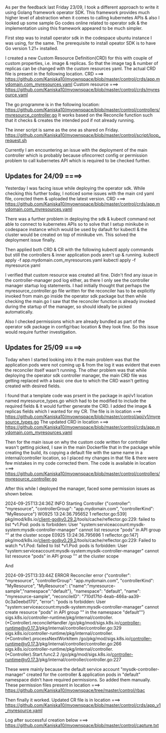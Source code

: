 As per the feedback last Friday 23/09, I took a different approach to write it using Golang framework operator SDK. This framework provides much
higher level of abstraction when it comes to calling kubernetes APIs & also I looked up some sample Go codes online related to operator sdk & the implementation using this
framework appeared to be much simpler. 

First step was to install operator sdk in the codespace ubuntu instance I was using, for the same. The prerequisite 
to install opeator SDK is to have Go version 1.21+ installed. 

I created a new Custom Resource Definition(CRD) for this with couple of custom properties, i.e. image & replicas. So that the image tag & number
of replicas can be changed with the custom resources yaml. The actual CRD file is present in the following location.
CRD ===> https://github.com/Kaniska10/myownspace/blob/master/control/crds/app.mydomain.com_myresources.yaml 
Custom resource ===> https://github.com/Kaniska10/myownspace/blob/master/control/crds/myresource.yaml

The go programme is in the following location:
https://github.com/Kaniska10/myownspace/blob/master/control/controllers/myresource_controller.go
It works based on the Reconcile function such that it checks & creates the intended pod if not already running.

The inner script is same as the one as shared on Friday.
https://github.com/Kaniska10/myownspace/blob/master/control/script/loop_request.sh 

Currently I am encountering an issue with the deployment of the main controller which is probably because ofincorrect config or permission problem to call kubernetes API which is required to be checked further. 

Updates for 24/09 ====>
--------------------------
Yesterday I was facing issue while deploying the operator sdk. While checking this further today, I noticed some issues with the main crd yaml file, corected them & uploaded the latest version.
CRD ===> https://github.com/Kaniska10/myownspace/blob/master/control/crds/app.mydomain.com_myresources.yaml

There was a further problem in deploying the sdk & kubectl command not able to connect to kubernetes APIs so to solve that I setup minikube in codespace instance which would be used by dafault for kubectl & the cluster would be created on top of minikube vm. This solved the deployment issue finally.

Then applied both CRD & CR with the following kubectl apply commands but still the controllers & inner application pods aren't up & running. 
kubectl apply -f app.mydomain.com_myresources.yaml
kubectl apply -f myresource.yaml

I verified that custom resource was created all fine. Didn't find any issue in the controller-manager pod log either, as there I only see the controller manager startup log statements. I had initially thought that perhaps the myresource_controller.go file written for the reconciler has to be explicitly invoked from main.go inside the operator sdk package but then while checking the main.go I saw that the reconciler function is already invoked during the startup of the manager, so should ideally be picked automatically.

Also I checked permissions which are already bundled as part of the operator sdk package in config/rbac location & they look fine. So this issue would require further investigation. 

Updates for 25/09 ====>
--------------------------
Today when I started looking into it the main problem was that the application pods were not coming up & from the log it was evident that even the reconciler itself wasn't running. The other problem was that while deploying the operator sdk controller manager, the main CRD file was getting replaced with a basic one due to which the CRD wasn't getting created with desired fields.

I found that a template code was prsent in the package in api/v1 location named myresource_types.go which had to be modified to include the required fields & it would further generate the CRD. I added the image & replicas fields which I wanted for my CR.
The file is in location ===> https://github.com/Kaniska10/myownspace/blob/master/control/api/v1/myresource_types.go 
The updated CRD in location ===> https://github.com/Kaniska10/myownspace/blob/master/control/crds/app.mydomain.com_myresources.yaml 

Then for the main issue on why the custom code written for controller wasn't getting picked, I saw in the main Dockerfile that in the package while creating the build, its copying a default file with the same name in a internal/controller location, so I placed my changes in that file & there were few mistakes in my code corrected them.
The code is available in location ===> https://github.com/Kaniska10/myownspace/blob/master/control/controllers/myresource_controller.go 

After this while I deployed the manager, faced some permission issues as shown below.

2024-09-25T13:24:36Z    INFO    Starting Controller     {"controller": "myresource", "controllerGroup": "app.mydomain.com", "controllerKind": "MyResource"}
W0925 13:24:36.795652       1 reflector.go:539] pkg/mod/k8s.io/client-go@v0.29.2/tools/cache/reflector.go:229: failed to list *v1.Pod: pods is forbidden: User "system:serviceaccount:mysdk-system:mysdk-controller-manager" cannot list resource "pods" in API group "" at the cluster scope
E0925 13:24:36.795696       1 reflector.go:147] pkg/mod/k8s.io/client-go@v0.29.2/tools/cache/reflector.go:229: Failed to watch *v1.Pod: failed to list *v1.Pod: pods is forbidden: User "system:serviceaccount:mysdk-system:mysdk-controller-manager" cannot list resource "pods" in API group "" at the cluster scope

And

2024-09-25T13:33:44Z    ERROR   Reconciler error        {"controller": "myresource", "controllerGroup": "app.mydomain.com", "controllerKind": "MyResource", "MyResource": {"name":"myresource-sample","namespace":"default"}, "namespace": "default", "name": "myresource-sample", "reconcileID": "710d17fd-4eab-466a-aa39-0c3a0eebd170", "error": "pods is forbidden: User \"system:serviceaccount:mysdk-system:mysdk-controller-manager\" cannot create resource \"pods\" in API group \"\" in the namespace \"default\""}
sigs.k8s.io/controller-runtime/pkg/internal/controller.(*Controller).reconcileHandler
        /go/pkg/mod/sigs.k8s.io/controller-runtime@v0.17.3/pkg/internal/controller/controller.go:329
sigs.k8s.io/controller-runtime/pkg/internal/controller.(*Controller).processNextWorkItem
        /go/pkg/mod/sigs.k8s.io/controller-runtime@v0.17.3/pkg/internal/controller/controller.go:266
sigs.k8s.io/controller-runtime/pkg/internal/controller.(*Controller).Start.func2.2
        /go/pkg/mod/sigs.k8s.io/controller-runtime@v0.17.3/pkg/internal/controller/controller.go:227

These were mainly because the default service account "mysdk-controller-manager" created for the controller & application pods in "default" namespace didn't have required permissions. So added them manually.
These permission files present in location ===> https://github.com/Kaniska10/myownspace/tree/master/control/rbac 

Then finally it worked. Updated CR file is in location ===> https://github.com/Kaniska10/myownspace/blob/master/control/crds/app_v1_myresource.yaml 

Log after successful creation below ===> https://github.com/Kaniska10/myownspace/blob/master/control/capture.txt 

